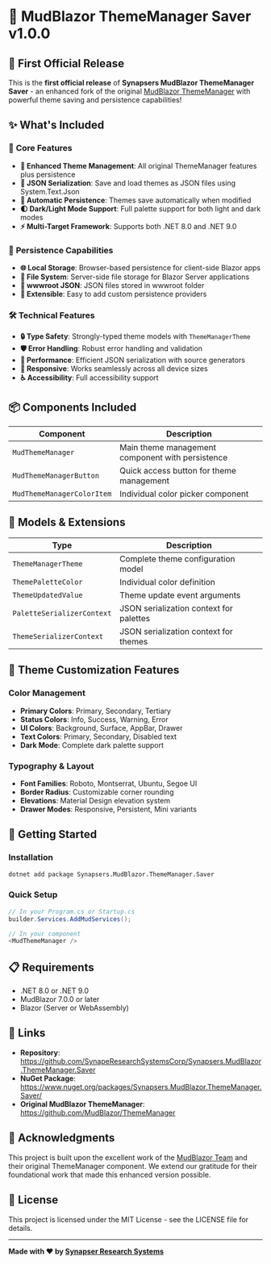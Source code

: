 # 🎨 MudBlazor ThemeManager Saver v1.0.0

## 🚀 First Official Release

This is the **first official release** of **Synapsers MudBlazor ThemeManager Saver** - an enhanced fork of the original [MudBlazor ThemeManager](https://github.com/MudBlazor/ThemeManager) with powerful theme saving and persistence capabilities!

## ✨ What's Included

### 🎯 **Core Features**
- **🎨 Enhanced Theme Management**: All original ThemeManager features plus persistence
- **💾 JSON Serialization**: Save and load themes as JSON files using System.Text.Json
- **🔄 Automatic Persistence**: Themes save automatically when modified
- **🌓 Dark/Light Mode Support**: Full palette support for both light and dark modes
- **⚡ Multi-Target Framework**: Supports both .NET 8.0 and .NET 9.0

### 💾 **Persistence Capabilities**
- **🌐 Local Storage**: Browser-based persistence for client-side Blazor apps
- **📁 File System**: Server-side file storage for Blazor Server applications
- **📄 wwwroot JSON**: JSON files stored in wwwroot folder
- **🔧 Extensible**: Easy to add custom persistence providers

### 🛠️ **Technical Features**
- **🔒 Type Safety**: Strongly-typed theme models with `ThemeManagerTheme`
- **🛡️ Error Handling**: Robust error handling and validation
- **🚀 Performance**: Efficient JSON serialization with source generators
- **📱 Responsive**: Works seamlessly across all device sizes
- **♿ Accessibility**: Full accessibility support

## 📦 **Components Included**

| Component | Description |
|-----------|-------------|
| `MudThemeManager` | Main theme management component with persistence |
| `MudThemeManagerButton` | Quick access button for theme management |
| `MudThemeManagerColorItem` | Individual color picker component |

## 🔧 **Models & Extensions**

| Type | Description |
|------|-------------|
| `ThemeManagerTheme` | Complete theme configuration model |
| `ThemePaletteColor` | Individual color definition |
| `ThemeUpdatedValue` | Theme update event arguments |
| `PaletteSerializerContext` | JSON serialization context for palettes |
| `ThemeSerializerContext` | JSON serialization context for themes |

## 🎨 **Theme Customization Features**

### Color Management
- **Primary Colors**: Primary, Secondary, Tertiary
- **Status Colors**: Info, Success, Warning, Error
- **UI Colors**: Background, Surface, AppBar, Drawer
- **Text Colors**: Primary, Secondary, Disabled text
- **Dark Mode**: Complete dark palette support

### Typography & Layout
- **Font Families**: Roboto, Montserrat, Ubuntu, Segoe UI
- **Border Radius**: Customizable corner rounding
- **Elevations**: Material Design elevation system
- **Drawer Modes**: Responsive, Persistent, Mini variants

## 🚀 **Getting Started**

### Installation

```bash
dotnet add package Synapsers.MudBlazor.ThemeManager.Saver
```

### Quick Setup

```csharp
// In your Program.cs or Startup.cs
builder.Services.AddMudServices();

// In your component
<MudThemeManager />
```

## 📋 **Requirements**

- .NET 8.0 or .NET 9.0
- MudBlazor 7.0.0 or later
- Blazor (Server or WebAssembly)

## 🔗 **Links**

- **Repository**: https://github.com/SynapeResearchSystemsCorp/Synapsers.MudBlazor.ThemeManager.Saver
- **NuGet Package**: https://www.nuget.org/packages/Synapsers.MudBlazor.ThemeManager.Saver/
- **Original MudBlazor ThemeManager**: https://github.com/MudBlazor/ThemeManager

## 🙏 **Acknowledgments**

This project is built upon the excellent work of the [MudBlazor Team](https://github.com/MudBlazor/MudBlazor) and their original ThemeManager component. We extend our gratitude for their foundational work that made this enhanced version possible.

## 📄 **License**

This project is licensed under the MIT License - see the LICENSE file for details.

---

**Made with ❤️ by [Synapser Research Systems](https://github.com/SynapeResearchSystemsCorp)**
